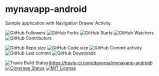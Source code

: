 # mynavapp-android

Sample application with Navigation Drawer Activity.

![GitHub Followers](https://img.shields.io/github/followers/davorpa?logo=github&style=flat&label=Follow)
![GitHub Forks](https://img.shields.io/github/forks/davorpa/mynavapp-android?logo=github&style=flat&label=Forks)
![GitHub Starts](https://img.shields.io/github/stars/davorpa/mynavapp-android?logo=github&style=flat&label=Stars)
![GitHub Watchers](https://img.shields.io/github/watchers/davorpa/mynavapp-android?logo=github&style=flat&label=Watch)
![GitHub Contributors](https://img.shields.io/github/contributors/davorpa/mynavapp-android?logo=github&style=flat&label=Contributors)

![GitHub Repo size](https://img.shields.io/github/languages/repo-size/davorpa/mynavapp-android?logo=github&style=flat&label=Repo%20size)
![GitHub Code size](https://img.shields.io/github/languages/code-size/davorpa/mynavapp-android?logo=github&style=flat&label=Code%20size)
![GitHub Commit activity](https://img.shields.io/github/commit-activity/m/davorpa/mynavapp-android?logo=github&style=flat&label=Commits)
![GitHub Last commit](https://img.shields.io/github/last-commit/davorpa/mynavapp-android?logo=github&style=flat&label=Last%20Commit)
![GitHub Downloads](https://img.shields.io/github/downloads/davorpa/mynavapp-android/total?logo=github&style=flat&label=Downloads)

![Travis Build Status](https://img.shields.io/travis/com/davorpa/mynavapp-android/master?logo=travis&style=flat?label=Build)(https://travis-ci.com/davorpa/mynavapp-android)
[![Coverage Status](https://coveralls.io/repos/github/davorpa/mynavapp-android/badge.svg)](https://coveralls.io/github/davorpa/mynavapp-android)
[![MIT License](https://img.shields.io/badge/license-Apache--2.0-blue)](https://github.com/davorpa/mynavapp-android/blob/master/LICENSE.txt)
